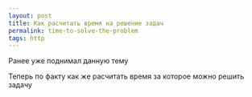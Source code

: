 ```yaml
---
layout: post 
title: Как расчитать время на решение задач
permalink: time-to-solve-the-problem
tags: http
--- 
```


Ранее уже поднимал данную тему

Теперь по факту как же расчитать время за которое можно решить задачу



